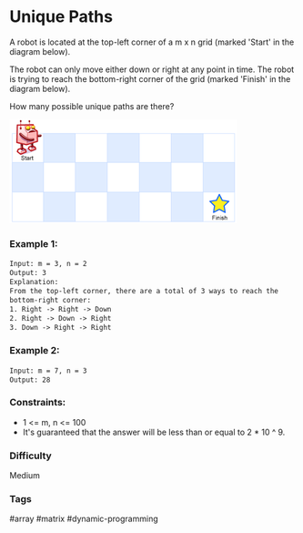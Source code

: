 # Unique Paths

A robot is located at the top-left corner of a m x n grid (marked 'Start'
in the diagram below).

The robot can only move either down or right at any point in time. The robot
is trying to reach the bottom-right corner of the grid (marked 'Finish' in
the diagram below).

How many possible unique paths are there?

![question_62](./question_62.jpg "Question 62")

### Example 1:

```
Input: m = 3, n = 2
Output: 3
Explanation:
From the top-left corner, there are a total of 3 ways to reach the bottom-right corner:
1. Right -> Right -> Down
2. Right -> Down -> Right
3. Down -> Right -> Right
```

### Example 2:

```
Input: m = 7, n = 3
Output: 28
```

### Constraints:
- 1 <= m, n <= 100
- It's guaranteed that the answer will be less than or equal to 2 * 10 ^ 9.

### Difficulty

Medium

### Tags

#array #matrix #dynamic-programming